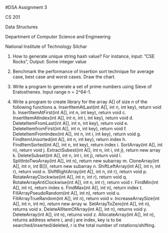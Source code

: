 #DSA Assignment 3

CS 201

Data Structures

Department of Computer Science and Engineering

National Institute of Technology Silchar

1. How to generate unique string hash value? For instance, input: ”CSE Rocks”, Output: Some  integer value
 
2. Benchmark the performance of Insertion sort technique for average case, best case and  worst cases. Draw the chart. 

3. Write a program to generate a set of prime numbers using Sieve of Eratosthenes. Input  range n = 2^64-1. 

4. Write a program to create library for the array A[] of size n of the following functions a. InsertItemAtLast(int A[], int n, int key), return void 
b. InsertItemAtFirst(int A[], int n, int key), return void 
c. InsertItemAtIndex(int A[], int n, int i, int key), return void 
d. DeleteItemFromLast(int A[], int n, int key), return void 
e. DeleteItemfromFirst(int A[], int n, int key), return void 
f. DeleteItemFromIndex(int A[], int n, int i, int key), return void 
g. FindItemUnsorted(int A[], int n, int key), return index 
h. FindItemSorted(int A[], int n, int key), return index 
i. SortArray(int A[], int n), return void 
j. ExtractSubest(int A[], int n, int i, int j), return new array 
k. DeleteSubset(int A[], int n, int i, int j), return void 
l. SplitIntoTwoArray(int A[], int n), return new subarray 
m. CloneArray(int A[], int n, int B[]), return new subarray 
n. ShiftLeftArray(int A[], int n, int r), return void 
o. ShiftRightArray(int A[], int n, int r), return void 
p. RotateArrayClockwise(int A[], int n, int r), return void 
q. RotateArrayAntiClockwise(int A[], int n, int r), return void 
r. FindMin(int A[], int n), return index 
s. FindMax(int A[], int n), return index 
t. FillArrayPseudoRandom(int A[], int n), return void 
u. FillArrayTrueRandom(int A[], int n), return void 
v. IncreaseArraySize(int A[], int n, int m), return new array 
w. SetArrayToZero(int A[], int n), returns void 
x. DeleteAllItemOfArray(int A[], int n), returns void 
y. DeleteArray(int A[], int n), returns void 
z. AllocateArray(int A[], int n), returns address 
where i, and j are index, key is to be searched/inserted/deleted, r is the total number of  rotations/shifting.
